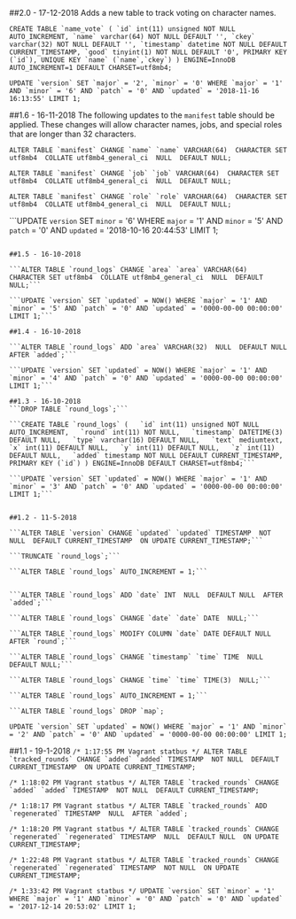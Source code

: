##2.0 - 17-12-2018
Adds a new table to track voting on character names.

```CREATE TABLE `name_vote` (
  `id` int(11) unsigned NOT NULL AUTO_INCREMENT,
  `name` varchar(64) NOT NULL DEFAULT '',
  `ckey` varchar(32) NOT NULL DEFAULT '',
  `timestamp` datetime NOT NULL DEFAULT CURRENT_TIMESTAMP,
  `good` tinyint(1) NOT NULL DEFAULT '0',
  PRIMARY KEY (`id`),
  UNIQUE KEY `name` (`name`,`ckey`)
) ENGINE=InnoDB AUTO_INCREMENT=1 DEFAULT CHARSET=utf8mb4;```

```UPDATE `version` SET `major` = '2', `minor` = '0' WHERE `major` = '1' AND `minor` = '6' AND `patch` = '0' AND `updated` = '2018-11-16 16:13:55' LIMIT 1;```

##1.6 - 16-11-2018
The following updates to the `manifest` table should be applied. These changes will allow character names, jobs, and special roles that are longer than 32 characters.

```ALTER TABLE `manifest` CHANGE `name` `name` VARCHAR(64)  CHARACTER SET utf8mb4  COLLATE utf8mb4_general_ci  NULL  DEFAULT NULL;```

```ALTER TABLE `manifest` CHANGE `job` `job` VARCHAR(64)  CHARACTER SET utf8mb4  COLLATE utf8mb4_general_ci  NULL  DEFAULT NULL;```

```ALTER TABLE `manifest` CHANGE `role` `role` VARCHAR(64)  CHARACTER SET utf8mb4  COLLATE utf8mb4_general_ci  NULL  DEFAULT NULL;```

```UPDATE `version` SET `minor` = '6' WHERE `major` = '1' AND `minor` = '5' AND `patch` = '0' AND `updated` = '2018-10-16 20:44:53' LIMIT 1;
```

##1.5 - 16-10-2018

```ALTER TABLE `round_logs` CHANGE `area` `area` VARCHAR(64)  CHARACTER SET utf8mb4  COLLATE utf8mb4_general_ci  NULL  DEFAULT NULL;```

```UPDATE `version` SET `updated` = NOW() WHERE `major` = '1' AND `minor` = '5' AND `patch` = '0' AND `updated` = '0000-00-00 00:00:00' LIMIT 1;```

##1.4 - 16-10-2018

```ALTER TABLE `round_logs` ADD `area` VARCHAR(32)  NULL  DEFAULT NULL  AFTER `added`;```

```UPDATE `version` SET `updated` = NOW() WHERE `major` = '1' AND `minor` = '4' AND `patch` = '0' AND `updated` = '0000-00-00 00:00:00' LIMIT 1;```

##1.3 - 16-10-2018
```DROP TABLE `round_logs`;```

```CREATE TABLE `round_logs` (   `id` int(11) unsigned NOT NULL AUTO_INCREMENT,   `round` int(11) NOT NULL,   `timestamp` DATETIME(3) DEFAULT NULL,   `type` varchar(16) DEFAULT NULL,   `text` mediumtext,   `x` int(11) DEFAULT NULL,   `y` int(11) DEFAULT NULL,   `z` int(11) DEFAULT NULL,   `added` timestamp NOT NULL DEFAULT CURRENT_TIMESTAMP,   PRIMARY KEY (`id`) ) ENGINE=InnoDB DEFAULT CHARSET=utf8mb4;```

```UPDATE `version` SET `updated` = NOW() WHERE `major` = '1' AND `minor` = '3' AND `patch` = '0' AND `updated` = '0000-00-00 00:00:00' LIMIT 1;```


##1.2 - 11-5-2018

```ALTER TABLE `version` CHANGE `updated` `updated` TIMESTAMP  NOT NULL  DEFAULT CURRENT_TIMESTAMP  ON UPDATE CURRENT_TIMESTAMP;```

```TRUNCATE `round_logs`;```  

```ALTER TABLE `round_logs` AUTO_INCREMENT = 1;```


```ALTER TABLE `round_logs` ADD `date` INT  NULL  DEFAULT NULL  AFTER `added`;```  

```ALTER TABLE `round_logs` CHANGE `date` `date` DATE  NULL;```  

```ALTER TABLE `round_logs` MODIFY COLUMN `date` DATE DEFAULT NULL AFTER `round`;```  

```ALTER TABLE `round_logs` CHANGE `timestamp` `time` TIME  NULL  DEFAULT NULL;```  

```ALTER TABLE `round_logs` CHANGE `time` `time` TIME(3)  NULL;```  

```ALTER TABLE `round_logs` AUTO_INCREMENT = 1;```  

```ALTER TABLE `round_logs` DROP `map`;
```

```UPDATE `version` SET `updated` = NOW() WHERE `major` = '1' AND `minor` = '2' AND `patch` = '0' AND `updated` = '0000-00-00 00:00:00' LIMIT 1;```


##1.1 - 19-1-2018
```/* 1:17:55 PM Vagrant statbus */ ALTER TABLE `tracked_rounds` CHANGE `added` `added` TIMESTAMP  NOT NULL  DEFAULT CURRENT_TIMESTAMP  ON UPDATE CURRENT_TIMESTAMP;```


```/* 1:18:02 PM Vagrant statbus */ ALTER TABLE `tracked_rounds` CHANGE `added` `added` TIMESTAMP  NOT NULL  DEFAULT CURRENT_TIMESTAMP;```


```/* 1:18:17 PM Vagrant statbus */ ALTER TABLE `tracked_rounds` ADD `regenerated` TIMESTAMP  NULL  AFTER `added`;```


```/* 1:18:20 PM Vagrant statbus */ ALTER TABLE `tracked_rounds` CHANGE `regenerated` `regenerated` TIMESTAMP  NULL  DEFAULT NULL  ON UPDATE CURRENT_TIMESTAMP;```


```/* 1:22:48 PM Vagrant statbus */ ALTER TABLE `tracked_rounds` CHANGE `regenerated` `regenerated` TIMESTAMP  NOT NULL  ON UPDATE CURRENT_TIMESTAMP;```


```/* 1:33:42 PM Vagrant statbus */ UPDATE `version` SET `minor` = '1' WHERE `major` = '1' AND `minor` = '0' AND `patch` = '0' AND `updated` = '2017-12-14 20:53:02' LIMIT 1;```

